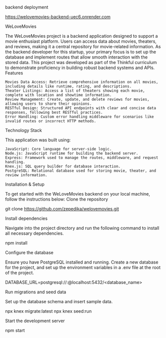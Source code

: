backend deployment

https://welovemovies-backend-uec6.onrender.com



WeLoveMovies

The WeLoveMovies project is a backend application designed to support a movie enthusiast platform. Users can access data about movies, theaters, and reviews, making it a central repository for movie-related information. As the backend developer for this startup, your primary focus is to set up the database and implement routes that allow smooth interaction with the stored data. This project was developed as part of the Thinkful curriculum to demonstrate proficiency in building robust backend systems and APIs.
Features

    Movies Data Access: Retrieve comprehensive information on all movies, including details like runtime, rating, and descriptions.
    Theater Listings: Access a list of theaters showing each movie, complete with location and showtime information.
    Review Management: Create, update, and delete reviews for movies, allowing users to share their opinions.
    RESTful Design: Structured API endpoints with clear and concise data responses, following best RESTful practices.
    Error Handling: Custom error handling middleware for scenarios like invalid routes or incorrect HTTP methods.

Technology Stack

This application was built using:

    JavaScript: Core language for server-side logic.
    Node.js: JavaScript runtime for building the backend server.
    Express: Framework used to manage the routes, middleware, and request handling.
    Knex.js: SQL query builder for database interaction.
    PostgreSQL: Relational database used for storing movie, theater, and review information.

Installation & Setup

To get started with the WeLoveMovies backend on your local machine, follow the instructions below:
Clone the repository

git clone https://github.com/zepedika/welovemovies.git

Install dependencies

Navigate into the project directory and run the following command to install all necessary dependencies.

npm install

Configure the database

Ensure you have PostgreSQL installed and running. Create a new database for the project, and set up the environment variables in a .env file at the root of the project.

DATABASE_URL=postgresql://<user>:<password>@localhost:5432/<database_name>

Run migrations and seed data

Set up the database schema and insert sample data.

npx knex migrate:latest
npx knex seed:run

Start the development server

npm start

